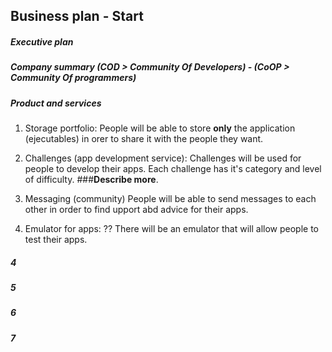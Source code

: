 ## Business plan - Start

##### Executive plan

##### Company summary  **(COD > Community Of Developers) - (CoOP > Community Of programmers)**

##### Product and services

1. Storage portfolio:
	People will be able to store **only** the application (ejecutables) in orer to share it with the people they want.
	
2. Challenges (app development service):
	Challenges will be used for people to develop their apps. Each challenge has it's category and level of difficulty. ###**Describe more**.
	
3. Messaging (community)
	People will be able to send messages to each other in order to find upport abd advice for their apps.
	
4. Emulator for apps:
	?? There will be an emulator that will allow people to test their apps.
	
##### 4
##### 5
##### 6
##### 7	
